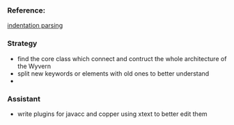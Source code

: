### Reference:
[indentation parsing](http://michaeldadams.org/papers/layout_parsing/layout-parsing.pdf)



### Strategy
* find the core class which connect and contruct the whole architecture of the Wyvern
* split new keywords or elements with old ones to better understand
* 

### Assistant
* write plugins for javacc and copper using xtext to better edit them
